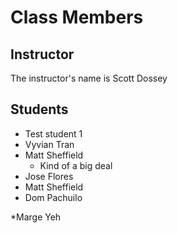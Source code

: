 # Class Members

## Instructor

The instructor's name is Scott Dossey

## Students

* Test student 1
* Vyvian Tran
* Matt Sheffield
    - Kind of a big deal
* Jose Flores
* Matt Sheffield
* Dom Pachuilo

*Marge Yeh